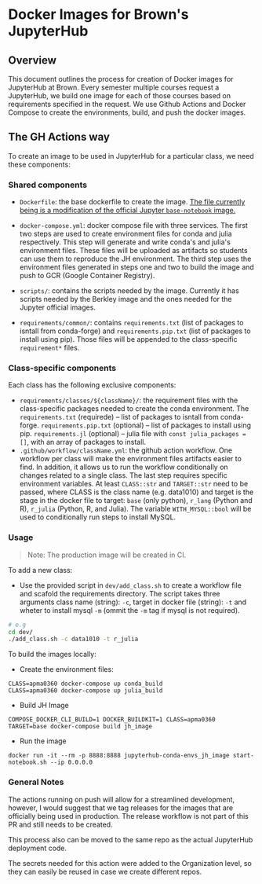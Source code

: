 # Docker Images for Brown's JupyterHub

## Overview
This document outlines the process for creation of Docker images for JupyterHub at Brown. Every semester multiple courses request a JupyterHub, we build one image for each of those courses based on requirements specified in the request.
We use Github Actions and Docker Compose to create the environments, build, and push the docker images. 

## The GH Actions way
To create an image to be used in JupyterHub for a particular class, we need these components:

### Shared components
- `Dockerfile`: the base dockerfile to create the image. [The file currently being is a modification of the official Jupyter `base-notebook` image.](https://github.com/jupyter/docker-stacks/blob/master/base-notebook/Dockerfile)

- `docker-compose.yml`: docker compose file with three services. The first two steps are used to create environment files for conda and julia respectively. This step will generate and write conda's and julia's environment files. These files will be uploaded as artifacts so students can use them to reproduce the JH environment. The third step uses the environment files generated in steps one and two to build the image and push to GCR (Google Container Registry). 
- `scripts/`: contains the scripts needed by the image. Currently it has scripts needed by the Berkley image and the ones needed for the Jupyter official images.
- `requirements/common/`: contains `requirements.txt` (list of packages to isntall from conda-forge) and `requirements.pip.txt` (list of packages to install using pip). Those files will be appended to the class-specific `requirement*` files.

### Class-specific components
Each class has the following exclusive components:
- `requirements/classes/${className}/`:  the requirement files with the class-specific packages needed to create the conda environment. The  `requirements.txt` (requirede) – list of packages to isntall from conda-forge. `requirements.pip.txt` (optional) – list of packages to install using pip. `requirements.jl` (optional) – julia file with `const julia_packages = []`, with an array of packages to install.
- `.github/workflow/className.yml`: the github action workflow. One workflow per class will make the environment files artifacts easier to find. In addition, it allows us to run the workflow conditionally on changes related to a single class. The last step requires specific environment variables. At least `CLASS::str` and `TARGET::str` need to be passed, where CLASS is the class name (e.g. data1010) and target is the stage in the docker file to target: `base` (only python), `r_lang` (Python and R), `r_julia` (Python, R, and Julia). The variable `WITH_MYSQL::bool` will be used to conditionally run steps to install MySQL.

### Usage
> Note: The production image will be created in CI.

To add a new class:
- Use the provided script in `dev/add_class.sh` to create a workflow file and scafold the requirements directory. The script takes three arguments class name (string): `-c`, target in docker file (string): `-t` and wheter to install mysql `-m` (ommit the `-m` tag if mysql is not required).

```bash
# e.g
cd dev/
./add_class.sh -c data1010 -t r_julia
```

To build the images locally:

- Create the environment files:
```
CLASS=apma0360 docker-compose up conda_build
CLASS=apma0360 docker-compose up julia_build
```
- Build JH Image
```
COMPOSE_DOCKER_CLI_BUILD=1 DOCKER_BUILDKIT=1 CLASS=apma0360 TARGET=base docker-compose build jh_image
```
- Run the image
```
docker run -it --rm -p 8888:8888 jupyterhub-conda-envs_jh_image start-notebook.sh --ip 0.0.0.0
```

### General Notes
The actions running on push will allow for a streamlined development, however, I would suggest that we tag releases for the images that are officially being used in production. The release workflow is not part of this PR and still needs to be created.

This process also can be moved to the same repo as the actual JupyterHub deployment code.

The secrets needed for this action were added to the Organization level, so they can easily be reused in case we create different repos.